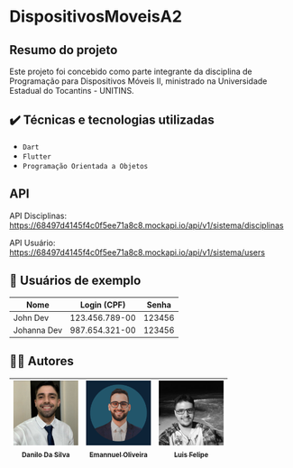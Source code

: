 # DispositivosMoveisA2

## Resumo do projeto
Este projeto foi concebido como parte integrante da disciplina de Programação para Dispositivos Móveis II, ministrado na Universidade Estadual do Tocantins - UNITINS.

## ✔️ Técnicas e tecnologias utilizadas

- ``Dart``
- ``Flutter``
- ``Programação Orientada a Objetos``

## API 

API Disciplinas: https://68497d4145f4c0f5ee71a8c8.mockapi.io/api/v1/sistema/disciplinas 

API Usuário: https://68497d4145f4c0f5ee71a8c8.mockapi.io/api/v1/sistema/users 

## 👥 Usuários de exemplo

| Nome         | Login (CPF)      | Senha   |
|--------------|------------------|---------|
| John Dev     | 123.456.789-00   | 123456  |
| Johanna Dev  | 987.654.321-00   | 123456  |

## 👨‍💻 Autores

| [<img src="https://github.com/emannuelop/DispositivosMoveisA2/blob/main/imagens/danilo.png" width=115><br><sub>Danilo Da Silva</sub>](https://github.com/DaniloDaSilvaMoreira) |  [<img src="https://github.com/emannuelop/DispositivosMoveisA2/blob/main/imagens/emannuel.png" width=115><br><sub>Emannuel Oliveira</sub>](https://github.com/emannuelop) |  [<img src="https://github.com/emannuelop/DispositivosMoveisA2/blob/main/imagens/luis.jpeg" width=115><br><sub>Luis Felipe</sub>](https://github.com/alvesluis311) |
| :---: | :---: | :---: | 
